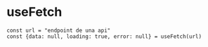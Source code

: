 # useFetch

```
const url = "endpoint de una api"
const {data: null, loading: true, error: null} = useFetch(url)
```